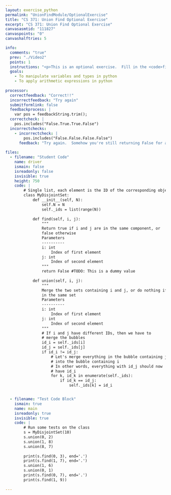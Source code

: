 ```yaml
---
layout: exercise_python
permalink: "UnionFindModule/OptionalExercise"
title: "CS 371: Union Find Optional Exercise"
excerpt: "CS 371: Union Find Optional Exercise"
canvasasmtid: "111827"
canvaspoints: "0"
canvashalftries: 5

info:
  comments: "true"
  prev: "./Video2"
  points: 1
  instructions: "<p>This is an optional exercise.  Fill in the <code>find</code> method in the ID-based implementation of disjoint sets below.</p>"
  goals:
    - To manipulate variables and types in python
    - To apply arithmetic expressions in python
    
processor:  
  correctfeedback: "Correct!!" 
  incorrectfeedback: "Try again"
  submitformlink: false
  feedbackprocess: | 
    var pos = feedbackString.trim();
  correctcheck: |
    pos.includes("False.True.True.False")
  incorrectchecks:
    - incorrectcheck: |
        pos.includes("False.False.False.False")
      feedback: "Try again.  Somehow you're still returning False for all of the finds, but some of them should be True." 
 
files:
  - filename: "Student Code"
    name: driver
    ismain: false
    isreadonly: false
    isvisible: true
    height: 750
    code: | 
        # Single list, each element is the ID of the corresponding object
        class MyDisjointSet:
            def __init__(self, N):
                self.N = N
                self._ids = list(range(N))
            
            def find(self, i, j):
                """
                Return true if i and j are in the same component, or
                false otherwise
                Parameters
                ----------
                i: int
                    Index of first element
                j: int
                    Index of second element
                """
                return False #TODO: This is a dummy value
            
            def union(self, i, j):
                """
                Merge the two sets containing i and j, or do nothing if they're
                in the same set
                Parameters
                ----------
                i: int
                    Index of first element
                j: int
                    Index of second element
                """
                # If i and j have different IDs, then we have to
                # merge the bubbles
                id_i = self._ids[i]
                id_j = self._ids[j]
                if id_i != id_j:
                    # Let's merge everything in the bubble containing j
                    # into the bubble containing i
                    # In other words, everything with id_j should now
                    # have id_i
                    for k, id_k in enumerate(self._ids):
                        if id_k == id_j:
                            self._ids[k] = id_i


  - filename: "Test Code Block"
    ismain: true
    name: main
    isreadonly: true
    isvisible: true
    code: |
        # Run some tests on the class
        s = MyDisjointSet(10)
        s.union(0, 2)
        s.union(1, 8)
        s.union(8, 7)
        
        print(s.find(0, 3), end='.')
        print(s.find(1, 7), end='.')
        s.union(1, 6)
        s.union(0, 1)
        print(s.find(0, 7), end='.')
        print(s.find(1, 9))
        
---
```

